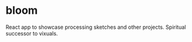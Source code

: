 # bloom
React app to showcase processing sketches and other projects. Spiritual successor to vixuals.


